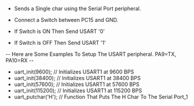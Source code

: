 * Sends a Single char using the Serial Port peripheral.
* Connect a Switch between PC15 and GND.

* If Switch is ON Then Send USART '0' 
* If Switch is OFF Then Send USART '1'

-- Here are Some Examples To Setup The USART peripheral.		PA9=TX, PA10=RX --

* uart_init(9600);			  // Initializes  USART1 at 9600   BPS  
* uart_init(38400);				// Initializes  USART1 at 38400  BPS
* uart_init(57600);				// Initializes  USART1 at 57600  BPS
* uart_init(115200);			// Initializes  USART1 at 115200 BPS
* uart_putchar('H');			// Function That Puts The H Char To The Serial Port_1
